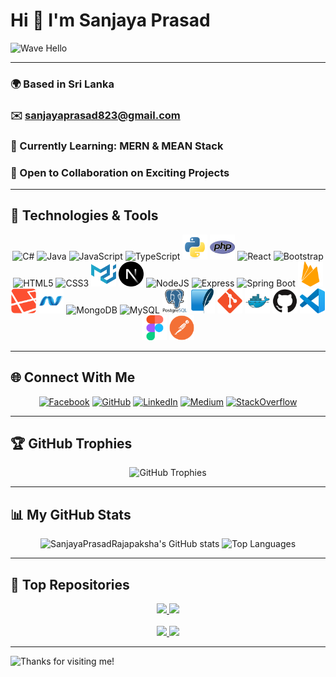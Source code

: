 # Hi 👋 I'm Sanjaya Prasad

<img src="https://user-images.githubusercontent.com/18350557/176309783-0785949b-9127-417c-8b55-ab5a4333674e.gif" width="60" alt="Wave Hello"/>

---

### 🌍 Based in Sri Lanka  
### ✉️ [sanjayaprasad823@gmail.com](mailto:sanjayaprasad823@gmail.com)  
### 🧠 Currently Learning: MERN & MEAN Stack  
### 🤝 Open to Collaboration on Exciting Projects

---

## 🚀 Technologies & Tools

<p align="center">
  <!-- Languages -->
  <img src="https://raw.githubusercontent.com/danielcranney/readme-generator/main/public/icons/skills/csharp-colored.svg" width="40" alt="C#" />
  <img src="https://raw.githubusercontent.com/danielcranney/readme-generator/main/public/icons/skills/java-colored.svg" width="40" alt="Java" />
  <img src="https://raw.githubusercontent.com/danielcranney/readme-generator/main/public/icons/skills/javascript-colored.svg" width="40" alt="JavaScript" />
  <img src="https://raw.githubusercontent.com/danielcranney/readme-generator/main/public/icons/skills/typescript-colored.svg" width="40" alt="TypeScript" />
  <img src="https://raw.githubusercontent.com/devicons/devicon/master/icons/python/python-original.svg" width="40" alt="Python" />
  <img src="https://raw.githubusercontent.com/devicons/devicon/master/icons/php/php-original.svg" width="40" alt="PHP" />
  <!-- Frontend -->
  <img src="https://raw.githubusercontent.com/danielcranney/readme-generator/main/public/icons/skills/react-colored.svg" width="40" alt="React" />
  <img src="https://raw.githubusercontent.com/danielcranney/readme-generator/main/public/icons/skills/bootstrap-colored.svg" width="40" alt="Bootstrap" />
  <img src="https://raw.githubusercontent.com/danielcranney/readme-generator/main/public/icons/skills/html5-colored.svg" width="40" alt="HTML5" />
  <img src="https://raw.githubusercontent.com/danielcranney/readme-generator/main/public/icons/skills/css3-colored.svg" width="40" alt="CSS3" />
  <img src="https://raw.githubusercontent.com/devicons/devicon/master/icons/materialui/materialui-original.svg" width="40" alt="Material UI" />
  <img src="https://raw.githubusercontent.com/devicons/devicon/master/icons/nextjs/nextjs-original.svg" width="40" alt="Next.js" />
  <!-- Backend -->
  <img src="https://raw.githubusercontent.com/danielcranney/readme-generator/main/public/icons/skills/nodejs-colored.svg" width="40" alt="NodeJS" />
  <img src="https://raw.githubusercontent.com/danielcranney/readme-generator/main/public/icons/skills/express-colored.svg" width="40" alt="Express" />
  <img src="https://www.vectorlogo.zone/logos/springio/springio-icon.svg" width="40" alt="Spring Boot" />
  <img src="https://raw.githubusercontent.com/devicons/devicon/master/icons/firebase/firebase-plain.svg" width="40" alt="Firebase" />
  <img src="https://raw.githubusercontent.com/devicons/devicon/master/icons/laravel/laravel-plain.svg" width="40" alt="Laravel" />
  <img src="https://raw.githubusercontent.com/devicons/devicon/master/icons/dot-net/dot-net-original.svg" width="40" alt=".NET" />
  <!-- Databases -->
  <img src="https://raw.githubusercontent.com/danielcranney/readme-generator/main/public/icons/skills/mongodb-colored.svg" width="40" alt="MongoDB" />
  <img src="https://raw.githubusercontent.com/danielcranney/readme-generator/main/public/icons/skills/mysql-colored.svg" width="40" alt="MySQL" />
  <img src="https://raw.githubusercontent.com/devicons/devicon/master/icons/postgresql/postgresql-original-wordmark.svg" width="40" alt="PostgreSQL" />
  <img src="https://raw.githubusercontent.com/devicons/devicon/master/icons/sqlite/sqlite-original.svg" width="40" alt="SQLite" />
  <!-- DevOps & Tools -->
  <img src="https://raw.githubusercontent.com/devicons/devicon/master/icons/git/git-original.svg" width="40" alt="Git" />
  <img src="https://raw.githubusercontent.com/devicons/devicon/master/icons/docker/docker-original.svg" width="40" alt="Docker" />
  <img src="https://raw.githubusercontent.com/devicons/devicon/master/icons/github/github-original.svg" width="40" alt="GitHub" />
  <img src="https://raw.githubusercontent.com/devicons/devicon/master/icons/vscode/vscode-original.svg" width="40" alt="VSCode" />
  <img src="https://raw.githubusercontent.com/devicons/devicon/master/icons/figma/figma-original.svg" width="40" alt="Figma" />
  <img src="https://raw.githubusercontent.com/devicons/devicon/master/icons/postman/postman-original.svg" width="40" alt="Postman" />
</p>

---

## 🌐 Connect With Me

<p align="center">
  <a href="https://www.facebook.com/sanjayaprasad" target="_blank"><img src="https://raw.githubusercontent.com/danielcranney/readme-generator/main/public/icons/socials/facebook.svg" width="32" alt="Facebook"/></a>
  <a href="https://github.com/SanjayaPrasadRajapaksha" target="_blank"><img src="https://raw.githubusercontent.com/danielcranney/readme-generator/main/public/icons/socials/github.svg" width="32" alt="GitHub"/></a>
  <a href="https://www.linkedin.com/in/sanjaya-prasad-39181a241" target="_blank"><img src="https://raw.githubusercontent.com/danielcranney/readme-generator/main/public/icons/socials/linkedin.svg" width="32" alt="LinkedIn"/></a>
  <a href="http://www.medium.com/@sanjayaprasad823" target="_blank"><img src="https://raw.githubusercontent.com/danielcranney/readme-generator/main/public/icons/socials/medium.svg" width="32" alt="Medium"/></a>
  <a href="https://www.stackoverflow.com/users/24546281/sanjaya-prasad" target="_blank"><img src="https://raw.githubusercontent.com/danielcranney/readme-generator/main/public/icons/socials/stackoverflow.svg" width="32" alt="StackOverflow"/></a>
</p>

---

## 🏆 GitHub Trophies

<p align="center">
  <img src="https://github-profile-trophy.vercel.app/?username=SanjayaPrasadRajapaksha&theme=radical&no-frame=false&no-bg=false&margin-w=4" alt="GitHub Trophies"/>
</p>

---

## 📊 My GitHub Stats

<p align="center">
  <img src="https://github-readme-stats.vercel.app/api?username=SanjayaPrasadRajapaksha&show_icons=true&hide=&count_private=true&title_color=22c55e&text_color=3382ed&icon_color=a855f7&bg_color=000000&hide_border=true" alt="SanjayaPrasadRajapaksha's GitHub stats" />
  <img src="https://github-readme-stats.vercel.app/api/top-langs/?username=SanjayaPrasadRajapaksha&langs_count=10&title_color=22c55e&text_color=3382ed&icon_color=a855f7&bg_color=000000&hide_border=true&locale=en&custom_title=Top%20Languages" alt="Top Languages" />
</p>

---

## 📂 Top Repositories

<div align="center">
  <a href="https://github.com/SanjayaPrasadRajapaksha/Point_Of_Sale_System-SpringBoot-React">
    <img width="45%" src="https://github-readme-stats.vercel.app/api/pin/?username=SanjayaPrasadRajapaksha&repo=Point_Of_Sale_System-SpringBoot-React&title_color=22c55e&text_color=3382ed&icon_color=a855f7&bg_color=000000&hide_border=true&locale=en" />
  </a>
  <a href="https://github.com/SanjayaPrasadRajapaksha/Book-Store-App-MERN">
    <img width="45%" src="https://github-readme-stats.vercel.app/api/pin/?username=SanjayaPrasadRajapaksha&repo=Book-Store-App-MERN&title_color=22c55e&text_color=3382ed&icon_color=a855f7&bg_color=000000&hide_border=true&locale=en" />
  </a>
</div>
<br>
<div align="center">
  <a href="https://github.com/SanjayaPrasadRajapaksha/Hotel_Managemen_System-OOP-Layered">
    <img width="45%" src="https://github-readme-stats.vercel.app/api/pin/?username=SanjayaPrasadRajapaksha&repo=Hotel_Managemen_System-OOP-Layered&title_color=22c55e&text_color=3382ed&icon_color=a855f7&bg_color=000000&hide_border=true&locale=en" />
  </a>
  <a href="https://github.com/SanjayaPrasadRajapaksha/Chat-App-MERN">
    <img width="45%" src="https://github-readme-stats.vercel.app/api/pin/?username=SanjayaPrasadRajapaksha&repo=Chat-App-MERN&title_color=22c55e&text_color=3382ed&icon_color=a855f7&bg_color=000000&hide_border=true&locale=en" />
  </a>
</div>

---

<!-- Proudly created with GPRM ( https://gprm.itsvg.in ) -->

<img height="120" width="100%" src="https://raw.githubusercontent.com/BrunnerLivio/brunnerlivio/master/images/marquee.svg" alt="Thanks for visiting me!" />
